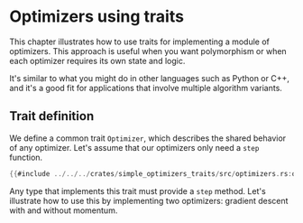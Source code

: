 
# Optimizers using traits

This chapter illustrates how to use traits for implementing a module of optimizers. This approach is useful when you want polymorphism or when each optimizer requires its own state and logic.

It's similar to what you might do in other languages such as Python or C++, and it's a good fit for applications that involve multiple algorithm variants.

## Trait definition

We define a common trait `Optimizer`, which describes the shared behavior of any optimizer. Let's assume that our optimizers only need a `step` function.

```rust
{{#include ../../../crates/simple_optimizers_traits/src/optimizers.rs:optimizer_trait}}
```

Any type that implements this trait must provide a `step` method. Let's illustrate how to use this by implementing two optimizers: gradient descent with and without momentum.
